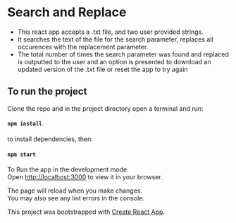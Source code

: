 # Search and Replace

- This react app accepts a .txt file, and two user provided strings.
- It searches the text of the file for the search parameter, replaces all occurences with the replacement parameter.
- The total number of times the search parameter was found and replaced is outputted to the user and an option is presented to download an updated version of the .txt file or reset the app to try again

## To run the project

Clone the repo and in the project directory open a terminal and run:

#### `npm install`

to install dependencies, then:

#### `npm start`

To Run the app in the development mode.\
Open [http://localhost:3000](http://localhost:3000) to view it in your browser.

The page will reload when you make changes.\
You may also see any lint errors in the console.

This project was bootstrapped with [Create React App](https://github.com/facebook/create-react-app).
